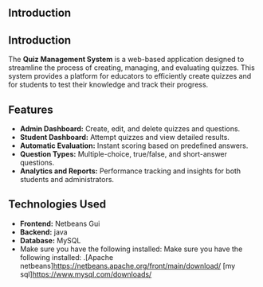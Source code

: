 ## Introduction
## Introduction
The **Quiz Management System** is a web-based application designed to streamline the process of creating, managing, and evaluating quizzes. 
This system provides a platform for educators to efficiently create quizzes and for students to test their knowledge and track their progress.  
## Features
- **Admin Dashboard:** Create, edit, and delete quizzes and questions.  
- **Student Dashboard:** Attempt quizzes and view detailed results.  
- **Automatic Evaluation:** Instant scoring based on predefined answers.  
- **Question Types:** Multiple-choice, true/false, and short-answer questions.  
- **Analytics and Reports:** Performance tracking and insights for both students and administrators.
## Technologies Used
- **Frontend:** Netbeans Gui  
- **Backend:** java
- **Database:** MySQL
- Make sure you have the following installed:
Make sure you have the following installed:
.[Apache netbeans]https://netbeans.apache.org/front/main/download/
[my sql]https://www.mysql.com/downloads/
